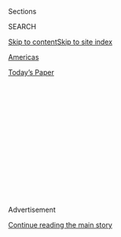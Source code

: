 <div id="app">

<div>

<div>

<div>

<div class="NYTAppHideMasthead css-1q2w90k e1suatyy0">

<div class="section css-ui9rw0 e1suatyy2">

<div class="css-eph4ug er09x8g0">

<div class="css-6n7j50">

</div>

<span class="css-1dv1kvn">Sections</span>

<div class="css-10488qs">

<span class="css-1dv1kvn">SEARCH</span>

</div>

[Skip to content](#site-content)[Skip to site
index](#site-index)

</div>

<div id="masthead-section-label" class="css-1wr3we4 eaxe0e00">

[Americas](https://www.nytimes3xbfgragh.onion/section/world/americas)

</div>

<div class="css-10698na e1huz5gh0">

</div>

</div>

<div id="masthead-bar-one" class="section hasLinks css-15hmgas e1csuq9d3">

<div class="css-uqyvli e1csuq9d0">

</div>

<div class="css-1uqjmks e1csuq9d1">

</div>

<div class="css-9e9ivx">

[](https://myaccount.nytimes3xbfgragh.onion/auth/login?response_type=cookie&client_id=vi)

</div>

<div class="css-1bvtpon e1csuq9d2">

[Today’s
Paper](https://www.nytimes3xbfgragh.onion/section/todayspaper)

</div>

</div>

</div>

</div>

<div data-aria-hidden="false">

<div id="site-content" data-role="main">

<div>

<div class="css-1aor85t" style="opacity:0.000000001;z-index:-1;visibility:hidden">

<div class="css-1hqnpie">

<div class="css-epjblv">

<span class="css-17xtcya">[Americas](/section/world/americas)</span><span class="css-x15j1o">|</span><span class="css-fwqvlz">One
in Three Children Have Unacceptably High Lead Levels, Study
Says</span>

</div>

<div class="css-k008qs">

<div class="css-1iwv8en">

<span class="css-18z7m18"></span>

<div>

</div>

</div>

<span class="css-1n6z4y">https://nyti.ms/30YGnho</span>

<div class="css-1705lsu">

<div class="css-4xjgmj">

<div class="css-4skfbu" data-role="toolbar" data-aria-label="Social Media Share buttons, Save button, and Comments Panel with current comment count" data-testid="share-tools">

  - 
  - 
  - 
  - 
    
    <div class="css-6n7j50">
    
    </div>

  - 

</div>

</div>

</div>

</div>

</div>

</div>

<div id="NYT_TOP_BANNER_REGION" class="css-13pd83m">

</div>

<div id="top-wrapper" class="css-1sy8kpn">

<div id="top-slug" class="css-l9onyx">

Advertisement

</div>

[Continue reading the main
story](#after-top)

<div class="ad top-wrapper" style="text-align:center;height:100%;display:block;min-height:250px">

<div id="top" class="place-ad" data-position="top" data-size-key="top">

</div>

</div>

<div id="after-top">

</div>

</div>

<div>

<div id="sponsor-wrapper" class="css-1hyfx7x">

<div id="sponsor-slug" class="css-19vbshk">

Supported by

</div>

[Continue reading the main
story](#after-sponsor)

<div id="sponsor" class="ad sponsor-wrapper" style="text-align:center;height:100%;display:block">

</div>

<div id="after-sponsor">

</div>

</div>

<div class="css-186x18t">

</div>

<div class="css-1vkm6nb ehdk2mb0">

# One in Three Children Have Unacceptably High Lead Levels, Study Says

</div>

“Children around the world are being poisoned by lead on a massive and
previously unrecognized scale,” according to the study, a collaboration
of UNICEF and Pure Earth, an advocacy group.

<div class="css-79elbk" data-testid="photoviewer-wrapper">

<div class="css-z3e15g" data-testid="photoviewer-wrapper-hidden">

</div>

<div class="css-1a48zt4 ehw59r15" data-testid="photoviewer-children">

![<span class="css-16f3y1r e13ogyst0" data-aria-hidden="true">One of the
world’s largest electronic waste sites is in Accra, Ghana, where
informal recyclers, including children, salvage electronic components
containing lead and other toxic
materials.</span><span class="css-cnj6d5 e1z0qqy90" itemprop="copyrightHolder"><span class="css-1ly73wi e1tej78p0">Credit...</span><span><span>Maniglia
Romano/Pacific Press, via Getty
Images</span></span></span>](https://static01.graylady3jvrrxbe.onion/images/2020/07/29/world/29children-leadpoisoning/29children-leadpoisoning-articleLarge.jpg?quality=75&auto=webp&disable=upscale)

</div>

</div>

<div class="css-18e8msd">

<div class="css-vp77d3 epjyd6m0">

<div class="css-1baulvz">

By [<span class="css-1baulvz last-byline" itemprop="name">Rick
Gladstone</span>](https://www.nytimes3xbfgragh.onion/by/rick-gladstone)

</div>

</div>

  - 
    
    <div class="css-ld3wwf e16638kd2">
    
    July 29,
    2020
    
    </div>

  - 
    
    <div class="css-4xjgmj">
    
    <div class="css-d8bdto" data-role="toolbar" data-aria-label="Social Media Share buttons, Save button, and Comments Panel with current comment count" data-testid="share-tools">
    
      - 
      - 
      - 
      - 
        
        <div class="css-6n7j50">
        
        </div>
    
      - 
    
    </div>
    
    </div>

</div>

</div>

<div class="section meteredContent css-1r7ky0e" name="articleBody" itemprop="articleBody">

<div class="css-1fanzo5 StoryBodyCompanionColumn">

<div class="css-53u6y8">

Lead contamination has long been recognized as a health hazard,
particularly for the young. But a new
[study](https://www.unicef.org/reports/toxic-truth-childrens-exposure-to-lead-pollution-2020)
asserts that the extent of the problem is far bigger than previously
thought, with one in three children worldwide — about 800 million in all
— threatened by unacceptably high lead levels in their blood.

The ubiquity of lead — in dust and fumes from smelters and fires,
vehicle batteries, old peeling paint, old water pipes, electronics
junkyards, and even cosmetics and lead-infused spices — represents an
enormous and understated risk to the mental and physical development of
a generation of children, according to the study, released late
Wednesday.

The danger is particularly acute in poor and middle-income countries
where industrial pollution safeguards are poorly enforced or
nonexistent.

“The unequivocal conclusion of this research is that children around the
world are being poisoned by lead on a massive and previously
unrecognized scale,” said the study, a collaboration of UNICEF and [Pure
Earth](https://www.pureearth.org/), a nonprofit that seeks to help poor
countries threatened by toxic pollutants.

</div>

</div>

<div class="css-1fanzo5 StoryBodyCompanionColumn">

<div class="css-53u6y8">

The study also said that nearly one million adults a year die
prematurely because of lead exposure.

The authors said they based their analysis and statistical conclusions
on research compiled by United Nations agencies including the World
Health Organization, as well as by numerous universities and nonprofit
groups. The authors also used modeling techniques from the [Institute
for Health Metrics and Evaluation](http://www.healthdata.org/,), an
independent health research center that is part of the University of
Washington.

Their primary conclusion was that one-third of the world’s children, up
to the age of 19, have blood lead levels at or exceeding five micrograms
per deciliter, a threshold that both the W.H.O. and the U.S. Centers for
Disease Control and Prevention have determined is a cause for action.

Most children in the United States and many other developed countries
have lead levels well below this threshold, the study said, although in
some areas they are “dangerously high.” The vast majority of affected
children, it said, “live in poor countries where they are exposed to
lead through multiple routes.”

Nicholas Rees, a policy specialist on climate and environment at UNICEF
and one of the study’s co-authors, said the consequences are dire.

“When you’re talking about a third of the world’s children, you’re
talking about a potential loss of learning opportunities, an impact on
future wages, you’re talking about a tremendous burden on society,” he
said.

</div>

</div>

<div class="css-1fanzo5 StoryBodyCompanionColumn">

<div class="css-53u6y8">

A major contributor to lead poisoning is a surge in the recycling of
lead in automotive batteries to satisfy soaring growth in the numbers of
cars and trucks, particularly in the developing world, the study said.
While lead recycling for batteries is heavily regulated in the United
States, it is often done haphazardly in poor and middle-income
countries.

A global industry group of lead battery manufacturers and recyclers said
it did not dispute the study’s conclusions on battery recycling, which
accounts for the vast majority of all lead use.

“We want to see an end to all informal and unregulated recycling as
documented by Pure Earth and UNICEF,” the group said in a statement.

At the same time, the group said, “we cannot do this alone.” It
emphasized its own efforts in helping member companies ensure that
“inappropriately recycled lead does not enter our supply chain.” The
group also said it provides consulting to countries on improving
[recycling](https://www.nytimes3xbfgragh.onion/2019/12/08/world/asia/e-waste-thailand-southeast-asia.html?searchResultPosition=10)
standards.

“For many people in low- and middle-income countries, informal and
unregulated recycling is a subsistence issue, and the materials they are
handling have a high economic value,” it said. “Governments and
regulators in these countries must incentivize high-performing,
regulated recyclers and crack down on the informal sector and its
practices.”

Perry Gottesfeld, an expert on lead poisoning prevention who is
executive director of [Occupational Knowledge
International](http://www.okinternational.org/), a nonprofit that seeks
to reduce industrial pollutants, said that, if anything, the new study
may have underestimated the number of adults who die of exposure to lead
poisoning. Mr. Gottesfeld also said the study did not hold lead
recycling companies sufficiently accountable for the contamination
problem.

While the industry is “much more regulated in the United States than
anywhere else,” he said, it would be misleading to describe lead
recycling as safe even if done properly.

</div>

</div>

<div class="css-1fanzo5 StoryBodyCompanionColumn">

<div class="css-53u6y8">

Lead has been known as a potent neurotoxin for hundreds of years —
Benjamin Franklin [wrote of its harm
in 1786](http://environmentaleducation.com/wp-content/uploads/userfiles/Ben%20Franklin%20Letter%20on%20EEA\(1\).pdf)
— but the most insidious effects have become clearer only in recent
decades.

The exposure of children to lead is linked to reductions in I.Q. scores,
shortened attention spans and potentially violent and criminal behavior.
Fetuses and children under 5 are at the greatest risk of lifelong
damage.

Richard Fuller, president of Pure Earth and a co-author of the study,
said he believed it was not just coincidence that the violence and
instability in many parts of the developing world are in regions where
lead contamination is relatively high.

“I think getting rid of lead is going to reduce violence,” he said. “I
just wonder if this might be one of the most important things.”

But he also acknowledged the lack of a substitute for lead-acid
batteries. “Honestly, I would love if we didn’t have these things in the
world,” Mr. Fuller said.

</div>

</div>

<div>

</div>

</div>

<div>

</div>

<div>

</div>

<div>

</div>

<div>

<div id="bottom-wrapper" class="css-1ede5it">

<div id="bottom-slug" class="css-l9onyx">

Advertisement

</div>

[Continue reading the main
story](#after-bottom)

<div id="bottom" class="ad bottom-wrapper" style="text-align:center;height:100%;display:block;min-height:90px">

</div>

<div id="after-bottom">

</div>

</div>

</div>

</div>

</div>

## Site Index

<div>

</div>

## Site Information Navigation

  - [© <span>2020</span> <span>The New York Times
    Company</span>](https://help.nytimes3xbfgragh.onion/hc/en-us/articles/115014792127-Copyright-notice)

<!-- end list -->

  - [NYTCo](https://www.nytco.com/)
  - [Contact
    Us](https://help.nytimes3xbfgragh.onion/hc/en-us/articles/115015385887-Contact-Us)
  - [Work with us](https://www.nytco.com/careers/)
  - [Advertise](https://nytmediakit.com/)
  - [T Brand Studio](http://www.tbrandstudio.com/)
  - [Your Ad
    Choices](https://www.nytimes3xbfgragh.onion/privacy/cookie-policy#how-do-i-manage-trackers)
  - [Privacy](https://www.nytimes3xbfgragh.onion/privacy)
  - [Terms of
    Service](https://help.nytimes3xbfgragh.onion/hc/en-us/articles/115014893428-Terms-of-service)
  - [Terms of
    Sale](https://help.nytimes3xbfgragh.onion/hc/en-us/articles/115014893968-Terms-of-sale)
  - [Site
    Map](https://spiderbites.nytimes3xbfgragh.onion)
  - [Help](https://help.nytimes3xbfgragh.onion/hc/en-us)
  - [Subscriptions](https://www.nytimes3xbfgragh.onion/subscription?campaignId=37WXW)

</div>

</div>

</div>

</div>
